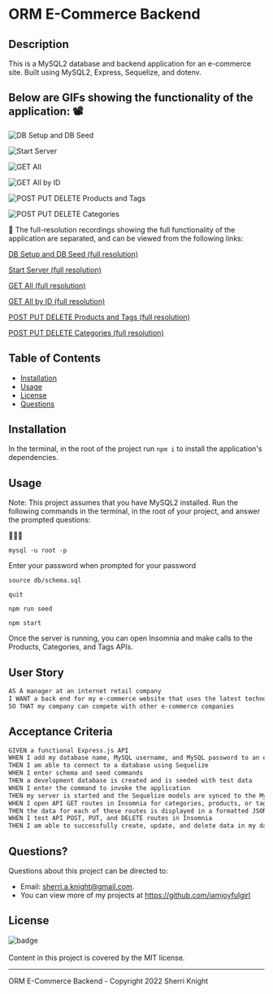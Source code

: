 # ORM E-Commerce Backend

## Description

This is a MySQL2 database and backend application for an e-commerce site. Built using MySQL2, Express, Sequelize, and dotenv.

## Below are GIFs showing the functionality of the application: 📽

![DB Setup and DB Seed](./assets/DB%20Setup%20and%20Seed.gif)

![Start Server](./assets/App%20start%20server.gif)

![GET All](./assets/GET%20All.gif)

![GET All by ID](./assets/Get%20By%20ID.gif)

![POST PUT DELETE Products and Tags](./assets/POST%20PUT%20DELETE%20Products%20%26%20Tags.gif)

![POST PUT DELETE Categories](./assets/POST%20PUT%20DELETE%20Categories.gif)

🎥 The full-resolution recordings showing the full functionality of the application are separated, and can be viewed from the following links:

[DB Setup and DB Seed (full resolution)](https://drive.google.com/file/d/1CRtx0If1YxWdvh1V9iQbRnZ7amQrB2oH/view)

[Start Server (full resolution)](https://drive.google.com/file/d/1x0mG8y5j1TuYVEX6MtnQWm2MWwwQzbVG/view)

[GET All (full resolution)](https://drive.google.com/file/d/1UNVVCUm3yv8Nwmt1JJB1srFuNdlpIgQH/view)

[GET All by ID (full resolution)](https://drive.google.com/file/d/1vD7WFPOl9Fgh86xhFEzcOJ8WkkclAF4L/view)

[POST PUT DELETE Products and Tags (full resolution)](https://drive.google.com/file/d/1EbVAQnx9F2UQoB-58KN280xJ0o79-DG7/view)

[POST PUT DELETE Categories (full resolution)](https://drive.google.com/file/d/1PKPm0SJtHOsx4pZzb-Q3cj0evrPb5gG9/view)

## Table of Contents

- [Installation](#installation)
- [Usage](#usage)
- [License](#license)
- [Questions](#questions)

## Installation

In the terminal, in the root of the project run `npm i` to install the application's dependencies.

## Usage

Note: This project assumes that you have MySQL2 installed.
Run the following commands in the terminal, in the root of your project, and answer the prompted questions:

👩🏻‍💻

`mysql -u root -p`

Enter your password when prompted for your password

`source db/schema.sql`

`quit`

`npm run seed`

`npm start`

Once the server is running, you can open Insomnia and make calls to the Products, Categories, and Tags APIs.

## User Story

```md
AS A manager at an internet retail company
I WANT a back end for my e-commerce website that uses the latest technologies
SO THAT my company can compete with other e-commerce companies
```

## Acceptance Criteria

```md
GIVEN a functional Express.js API
WHEN I add my database name, MySQL username, and MySQL password to an environment variable file
THEN I am able to connect to a database using Sequelize
WHEN I enter schema and seed commands
THEN a development database is created and is seeded with test data
WHEN I enter the command to invoke the application
THEN my server is started and the Sequelize models are synced to the MySQL database
WHEN I open API GET routes in Insomnia for categories, products, or tags
THEN the data for each of these routes is displayed in a formatted JSON
WHEN I test API POST, PUT, and DELETE routes in Insomnia
THEN I am able to successfully create, update, and delete data in my database
```

## Questions?

Questions about this project can be directed to:

- Email: sherri.a.knight@gmail.com.
- You can view more of my projects at https://github.com/iamjoyfulgirl

## License

![badge](https://img.shields.io/badge/license-MIT-brightgreen)
<br />  
Content in this project is covered by the MIT license.

---

ORM E-Commerce Backend - Copyright 2022 Sherri Knight
